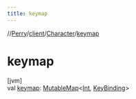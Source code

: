 ```yaml
---
title: keymap
---
```

//[Perry](../../../index.html)/[client](../index.html)/[Character](index.html)/[keymap](keymap.html)



# keymap



[jvm]\
val [keymap](keymap.html): [MutableMap](https://kotlinlang.org/api/latest/jvm/stdlib/kotlin.collections/-mutable-map/index.html)<[Int](https://kotlinlang.org/api/latest/jvm/stdlib/kotlin/-int/index.html), [KeyBinding](../-key-binding/index.html)>




